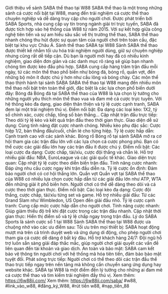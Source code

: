 Giới thiệu về sảnh SABA thể thao tại W88
SABA thể thao là một trong những sảnh cá cược nổi bật tại W88, mang đến trải nghiệm cá cược thể thao chuyên nghiệp và dễ dàng truy cập cho người chơi. Được phát triển bởi SABA Sports, nhà cung cấp uy tín trong ngành giải trí trực tuyến, SABA đã được tích hợp vào hệ thống của W88 từ năm 2015.
Với sự kết hợp giữa công nghệ tiên tiến và sự am hiểu sâu sắc về thị trường thể thao, SABA thể thao nhanh chóng thu hút được sự quan tâm của người chơi trên toàn cầu, đặc biệt tại khu vực Châu Á.
Sảnh thể thao SABA tại W88
Sảnh SABA thể thao được thiết kế nhằm tối ưu hóa trải nghiệm người dùng, giữ sự chuyên nghiệp nhưng cũng rất dễ tiếp cận. Dù bạn là người mới hay đã có nhiều kinh nghiệm, giao diện đơn giản và các danh mục rõ ràng sẽ giúp bạn nhanh chóng tìm được kèo đấu phù hợp.
SABA cung cấp hàng trăm trận đấu mỗi ngày, từ các môn thể thao phổ biến như bóng đá, bóng rổ, quần vợt, đến những bộ môn ít được chú ý hơn như cầu lông và bóng chày.
Các môn thể thao thịnh hành tại sảnh SABA
SABA thể thao tại W88 mang đến nhiều môn thể thao nổi bật trên toàn thế giới, đặc biệt là các lựa chọn phổ biến dưới đây:
Bóng đá
Bóng đá tại SABA thể thao của W88 là lựa chọn lý tưởng cho những người yêu thích môn thể thao vua và đam mê cá cược trực tuyến. Với hệ thống kèo đa dạng, giao diện thân thiện và tỷ lệ cược cạnh tranh, SABA đem lại một trải nghiệm thú vị.
Điểm nổi bật:
Đa dạng các loại kèo: 1X2, tỷ số chính xác, cược chấp, tổng số bàn thắng...
Cập nhật trận đấu trực tiếp: Theo dõi tỷ lệ kèo và kết quả trận đấu theo thời gian thực.
Giao diện dễ sử dụng: Cùng tính năng đặt cược nhanh chóng.
Nhiều kèo phụ đặc sắc: Cược hiệp 1/2, bàn thắng đầu/cuối, chẵn lẻ cho từng hiệp.
Tỷ lệ cược hấp dẫn: Cạnh tranh cao với các sảnh khác.
Bóng rổ
Bóng rổ tại sảnh SABA mở ra cơ hội tham gia các trận đấu lớn với các lựa chọn cá cược phong phú. Bạn có thể cược các giải đấu lớn hay các trận đấu ít được chú ý.
Điểm nổi bật:
Các loại cược đa dạng: Cược chấp, tài/xỉu, cược đội thắng và chẵn lẻ.
Hỗ trợ nhiều giải đấu: NBA, EuroLeague và các giải quốc tế khác.
Giao diện trực quan: Cập nhật tỷ lệ cược theo diễn biến trận đấu.
Tính năng cược nhanh: Đáp ứng nhu cầu cược ngay khi trận đấu diễn ra.
Tỷ lệ cược ổn định: Đảm bảo người chơi có cơ hội thắng lớn.
Quần vợt
Quần vợt tại SABA thể thao của W88 có nhiều lựa chọn cược hấp dẫn từ các giải đấu lớn như ATP, WTA đến những giải ít phổ biến hơn. Người chơi có thể dễ dàng theo dõi và cá cược theo thời gian thực.
Điểm nổi bật:
Các loại kèo đa dạng: Cược đội thắng, cược chấp, tài/xỉu từng set và game.
Hỗ trợ nhiều giải đấu: Từ các Grand Slam như Wimbledon, US Open đến giải đấu nhỏ.
Tỷ lệ cược cạnh tranh: Cung cấp mức cược hấp dẫn cho người chơi.
Tính năng cược nhanh: Giúp giảm thiểu độ trễ khi đặt cược trong các trận đấu nhanh.
Cập nhật thời gian thực: Hiển thị điểm số và tỷ lệ chấp ngay trong trận đấu.
Lý do SABA Sports là sảnh cược số 1 tại W88
Sảnh SABA thể thao tại W88 được ưa chuộng nhờ vào các ưu điểm sau:
Tối ưu trên mọi thiết bị: SABA hoạt động mượt mà trên cả trình duyệt web và ứng dụng di động, cho phép người chơi tham gia cá cược dễ dàng ở bất kỳ đâu.
Hỗ trợ khách hàng 24/7: Đội ngũ hỗ trợ luôn sẵn sàng giải đáp thắc mắc, giúp người chơi giải quyết các vấn đề liên quan đến tài khoản và giao dịch.
An toàn và bảo mật: SABA cam kết bảo vệ thông tin người chơi với hệ thống mã hóa tiên tiến, đảm bảo bảo mật tuyệt đối.
Phát sóng trực tiếp: Người chơi có thể theo dõi các trận đấu thể thao trực tiếp ngay trên nền tảng mà không cần chuyển sang ứng dụng hay website khác.
SABA tại W88 là một điểm đến lý tưởng cho những ai đam mê cá cược thể thao và tìm kiếm trải nghiệm đầy thú vị.
Xem thêm: https://6w88ii.com/
Xem thêm: https://6w88ii.com/saba/
#w88, #link_vào_w88, #đăng_ký_W88, #rút tiền w88, #nạp_tiền_88
